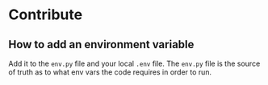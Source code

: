 # Contribute

## How to add an environment variable

Add it to the `env.py` file and your local `.env` file. The `env.py` file is the source of truth as to what env vars the code requires in order to run.
